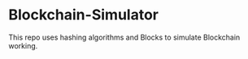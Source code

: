 # Blockchain-Simulator
This repo uses hashing algorithms and Blocks to simulate Blockchain working. 
